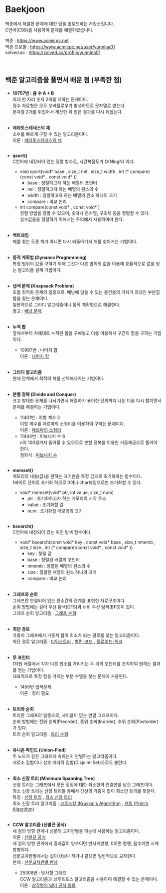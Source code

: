 # Baekjoon

백준에서 해결한 문제에 대한 답을 업로드하는 저장소입니다.  
C언어(C99)를 사용하여 문제를 해결하였습니다.  

백준 : https://www.acmicpc.net  
백준 프로필 : https://www.acmicpc.net/user/yunnina01  
solved.ac : https://solved.ac/profile/yunnina01
<br><br><br>

## 백준 알고리즘을 풀면서 배운 점 (부족한 점)

* **10757번 : 큼 수 A + B**  
최대 만 자리 숫자 2개를 더하는 문제이다.  
정수 자료형은 모두 오버플로우가 발생하므로 문자열로 받는다.  
문자열 2개를 뒤집어서 계산한 뒤 얻은 결과를 다시 뒤집는다.
<br><br>

* **에라토스테네스의 체**  
소수를 빠르게 구할 수 있는 알고리즘이다.  
이론 : [에라토스테네스의 체](https://ko.wikipedia.org/wiki/%EC%97%90%EB%9D%BC%ED%86%A0%EC%8A%A4%ED%85%8C%EB%84%A4%EC%8A%A4%EC%9D%98_%EC%B2%B4)
<br><br>

* **qsort()**  
C언어에 내장되어 있는 정렬 함수로, 시간복잡도가 O(NlogN) 이다.
  * void qsort(void* base , size_t nel , size_t width , int (* compare)(const void* , const void* ))
    * base : 정렬하고자 하는 배열의 포인터
    * nel : 정렬하고자 하는 배열의 원소의 수
    * width : 정렬하고자 하는 배열의 원소 하나의 크기
    * compare : 비교 논리
  * int compare(const void* , const void* )  
    정렬 방법을 정할 수 있으며, 숫자나 문자열, 구조체 등을 정렬할 수 있다.  
    실수값들을 정렬하기 위해서는 주의해서 사용하여야 한다.
<br><br>

* **백트래킹**  
해를 찾는 도중 해가 아니면 다시 되돌아가서 해를 찾아가는 기법이다.
<br><br>

* **동적 계획법 (Dynamic Programming)**  
특정 범위의 값을 구하기 위해 그것과 다른 범위의 값을 이용해 효율적으로 값을 얻는 알고리즘 설계 기법이다.
<br><br>

* **냅색 문제 (Knapsack Problem)**  
조합 최적화 문제의 일종으로, 배낭에 담을 수 있는 물건들의 가치가 최대인 부분집합을 찾는 문제이다.  
일반적으로 그리디 알고리즘이나 동적 계획법으로 해결한다.  
참고 : [배낭 문제](https://namu.wiki/w/%EB%B0%B0%EB%82%AD%20%EB%AC%B8%EC%A0%9C#s-2)
<br><br>

* **누적 합**  
앞에서부터 차례대로 누적된 합을 구해놓고 이를 이용해서 구간의 합을 구하는 기법이다.  
  * 10987번 : 나머지 합  
  이론 : [나머지 합](https://user-images.githubusercontent.com/100751725/221102439-a74d986c-6132-4984-b962-2181f21152f3.png)
<br><br>

* **그리디 알고리즘**  
현재 단계에서 최적의 해를 선택해나가는 기법이다.
<br><br>

* **분할 정복 (Divide and Conquer)**  
크고 방대한 문제를 나눠가면서 해결하기 용이한 단위까지 나눈 다음 다시 합치면서 문제를 해결하는 기법이다.
  * 11401번 : 이항 계수 3  
  이항 계수를 페르마의 소정리를 이용하여 구하는 문제이다.  
  이론 : [페르마의 소정리](https://namu.wiki/w/%ED%8E%98%EB%A5%B4%EB%A7%88%EC%9D%98%20%EC%86%8C%EC%A0%95%EB%A6%AC)
  * 11444번 : 피보나치 수 6  
  n이 100경까지 들어올 수 있으므로 분할 정복을 이용한 거듭제곱으로 풀어야 한다.  
  점화식 : [피보나치 수](https://user-images.githubusercontent.com/100751725/225529462-6461b0ff-58f2-4a50-9c54-98207b1b3ba2.png)
<br><br>

* **memset()**  
메모리의 내용(값)을 원하는 크기만큼 특정 값으로 초기화하는 함수이다.  
1바이트 단위로 초기화 하므로 0이나 char타입으로만 초기화할 수 있다.
  * void* memset(void* ptr, int value, size_t num)
    * ptr : 초기화하고자 하는 메모리의 시작 주소
    * value : 초기화할 값
    * num : 초기화할 메모리의 크기
<br><br>

* **bsearch()**  
C언어에 내장되어 있는 이진 탐색 함수이다.
  * void* bsearch(const void* key , const void* base , size_t nmemb , size_t size , int (* compare)(const void* , const void* ))
    * key : 찾을 값
    * base : 정렬된 배열의 포인터
    * nmemb : 정렬된 배열의 원소의 수
    * size : 정렬된 배열의 원소 하나의 크기
    * compare : 비교 논리
<br><br>

* **그래프와 순회**  
그래프란 연결되어 있는 원소간의 관계를 표현한 자료구조이다.  
순회 방법에는 깊이 우선 탐색(DFS)과 너비 우선 탐색(BFS)이 있다.  
그래프 순회 알고리즘 : [그래프 순회](https://user-images.githubusercontent.com/100751725/221105356-fca74b74-f903-4444-b974-e433757fa02d.png)
<br><br>

* **최단 경로**  
가중치 그래프에서 가중치 합이 최소가 되는 경로를 찾는 알고리즘이다.  
최단 경로 알고리즘 : [다익스트라](https://namu.wiki/w/%EB%8B%A4%EC%9D%B5%EC%8A%A4%ED%8A%B8%EB%9D%BC%20%EC%95%8C%EA%B3%A0%EB%A6%AC%EC%A6%98) , 
[벨먼-포드](https://namu.wiki/w/%EB%B2%A8%EB%A8%BC-%ED%8F%AC%EB%93%9C%20%EC%95%8C%EA%B3%A0%EB%A6%AC%EC%A6%98?from=%EB%B2%A8%EB%A7%8C-%ED%8F%AC%EB%93%9C%20%EC%95%8C%EA%B3%A0%EB%A6%AC%EC%A6%98) , 
[플로이드-워셜](https://namu.wiki/w/%ED%94%8C%EB%A1%9C%EC%9D%B4%EB%93%9C-%EC%9B%8C%EC%85%9C%20%EC%95%8C%EA%B3%A0%EB%A6%AC%EC%A6%98)
<br><br>

* **투 포인터**  
1차원 배열에서 각자 다른 원소를 가리키는 두 개의 포인터를 조작하여 원하는 결과를 얻는 기법이다.  
대표적으로 특정 합을 가지는 부분 수열을 찾는 문제에 사용된다.  
  * 1450번 냅색문제  
  이론 : 정리 필요
<br><br>

* **트리와 순회**  
트리란 그래프의 일종으로, 사이클이 없는 연결 그래프이다.  
순회 방법에는 전위 순회(Preorder), 중위 순회(Inorder), 후위 순회(Postorder)가 있다.  
트리 순회 알고리즘 : [트리 순회](https://ko.wikipedia.org/wiki/%ED%8A%B8%EB%A6%AC_%EC%88%9C%ED%9A%8C)
<br><br>

* **유니온 파인드 (Union-Find)**  
두 노드가 같은 그래프에 속하는지 판별하는 알고리즘이다.  
서로소 집합이나 상호 배타적 집합(Disjoint-Set)으로도 불린다.
<br><br>

* **최소 신장 트리 (Minimum Spanning Tree)**  
신장 트리는 그래프에서 모든 정점에 대한 최소한의 연결만을 남긴 그래프이다.  
최소 신장 트리는 신장 트리들 중에서 간선의 가중치 합이 최소인 트리를 뜻한다.  
특징 : [신장 트리](https://user-images.githubusercontent.com/100751725/221528323-91f2d166-8116-4134-b828-6fdfb8eced8c.png) , 
[최소 신장 트리](https://user-images.githubusercontent.com/100751725/221528652-2cfa39d3-272e-480e-b679-1c8ef628162b.png)  
최소 신장 트리 알고리즘 : [크루스칼 (Kruskal's Algorithm)](https://namu.wiki/w/%ED%81%AC%EB%A3%A8%EC%8A%A4%EC%B9%BC%20%EC%95%8C%EA%B3%A0%EB%A6%AC%EC%A6%98) , 
[프림 (Prim's Algorithm)](https://namu.wiki/w/%ED%94%84%EB%A6%BC%20%EC%95%8C%EA%B3%A0%EB%A6%AC%EC%A6%98)
<br><br>

* **CCW 알고리즘 (신발끈 공식)**  
세 점의 방향 관계나 선분의 교차판별을 하는데 사용하는 알고리즘이다.  
이론 : [신발끈 공식](https://namu.wiki/w/%EC%8B%A0%EB%B0%9C%EB%81%88%20%EA%B3%B5%EC%8B%9D)  
세 점의 방향 관계에서 결과값이 양수이면 반시계방향, 0이면 평행, 음수이면 시계방향이다.  
선분교차판별에서는 값이 0보다 작거나 같으면 일반적으로 교차한다.  
반례 : [선분교차판별 반례](https://user-images.githubusercontent.com/100751725/226580880-932b1ee9-c394-4b38-9487-0daf4b44787e.png)  
  * 25308번 : 방사형 그래프  
  CCW 알고리즘과 브루트포스 알고리즘을 사용하여 해결할 수 있는 문제이다.  
  이론 : [삼각형의 넓이 공식 응용](https://user-images.githubusercontent.com/100751725/226583296-024643a6-03f4-42f1-9fc6-9dd788956204.png)
<br><br>
